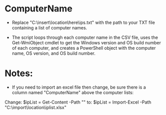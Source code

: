 # ComputerName

- Replace "C:\insert\location\here\ips.txt" with the path to your TXT file containing a list of computer names.

- The script loops through each computer name in the CSV file, uses the Get-WmiObject cmdlet to get the Windows version and OS build number of each computer, and creates a PowerShell object with the computer name, OS version, and OS build number.

# Notes:
- If you need to import an excel file then change, be sure there is a column named "ComputerName" above the computer lists:

Change:
$ipList = Get-Content -Path ""
to:
$ipList = Import-Excel -Path "C:\import\location\iplist.xlsx"
